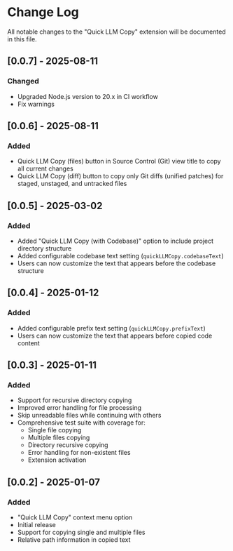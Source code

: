 # Change Log

All notable changes to the "Quick LLM Copy" extension will be documented in this file.

## [0.0.7] - 2025-08-11

### Changed
- Upgraded Node.js version to 20.x in CI workflow
- Fix warnings

## [0.0.6] - 2025-08-11

### Added
- Quick LLM Copy (files) button in Source Control (Git) view title to copy all current changes
- Quick LLM Copy (diff) button to copy only Git diffs (unified patches) for staged, unstaged, and untracked files

## [0.0.5] - 2025-03-02

### Added
- Added "Quick LLM Copy (with Codebase)" option to include project directory structure
- Added configurable codebase text setting (`quickLLMCopy.codebaseText`)
- Users can now customize the text that appears before the codebase structure

## [0.0.4] - 2025-01-12

### Added
- Added configurable prefix text setting (`quickLLMCopy.prefixText`)
- Users can now customize the text that appears before copied code content

## [0.0.3] - 2025-01-11

### Added
- Support for recursive directory copying
- Improved error handling for file processing
- Skip unreadable files while continuing with others
- Comprehensive test suite with coverage for:
  - Single file copying
  - Multiple files copying
  - Directory recursive copying
  - Error handling for non-existent files
  - Extension activation

## [0.0.2] - 2025-01-07

### Added
- "Quick LLM Copy" context menu option
- Initial release
- Support for copying single and multiple files
- Relative path information in copied text 